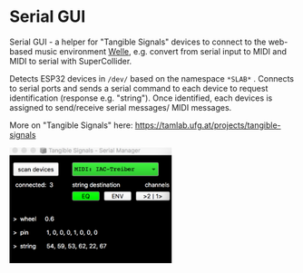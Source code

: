 # Serial GUI



Serial GUI - a helper for "Tangible Signals" devices to connect to the web-based music environment [Welle](https://github.com/JnsVttr/Welle), e.g. convert from serial input to MIDI and MIDI to serial with SuperCollider. 



Detects ESP32 devices in ```/dev/``` based on the namespace ```*SLAB*``` . Connects to serial ports and sends a serial command to each device to request identification (response e.g. "string"). Once identified, each devices is assigned to send/receive serial messages/ MIDI messages. 



More on "Tangible Signals" here: https://tamlab.ufg.at/projects/tangible-signals

<img src="serial-manager.png" alt="serial-manager" style="zoom:40%;" />

